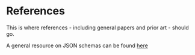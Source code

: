 # References

This is where references - including general papers and prior art - should go.

A general resource on JSON schemas can be found [here](https://json-schema.org/understanding-json-schema/index.html# "JSON Schema Resource")

